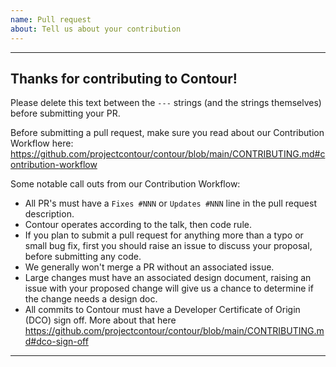```yaml
---
name: Pull request
about: Tell us about your contribution
---
```


---
## Thanks for contributing to Contour!

Please delete this text between the `---` strings (and the strings themselves) before submitting your PR.

Before submitting a pull request, make sure you read about our Contribution Workflow here: https://github.com/projectcontour/contour/blob/main/CONTRIBUTING.md#contribution-workflow

Some notable call outs from our Contribution Workflow:
- All PR's must have a `Fixes #NNN` or `Updates #NNN` line in the pull request description.
- Contour operates according to the talk, then code rule.
- If you plan to submit a pull request for anything more than a typo or small bug fix, first you should raise an issue to discuss your proposal, before submitting any code.
- We generally won't merge a PR without an associated issue.
- Large changes must have an associated design document, raising an issue with your proposed change will give us a chance to determine if the change needs a design doc.
- All commits to Contour must have a Developer Certificate of Origin (DCO) sign off. More about that here https://github.com/projectcontour/contour/blob/main/CONTRIBUTING.md#dco-sign-off
---
